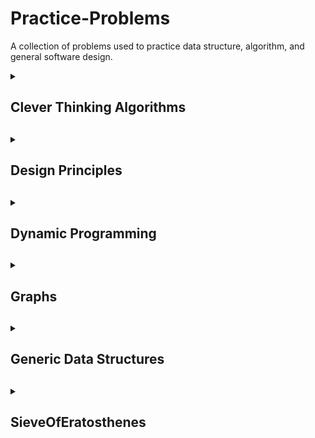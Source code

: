 # Practice-Problems

A collection of problems used to practice data structure, algorithm, and general software design.

<details>
  <summary><h2>Clever Thinking Algorithms<h2></summary>

  <details>
    <summary><h3>Duplicate<h3></summary>
  
Given a sorted array, determines if there is a duplicate value in the array

  </details>

  <details>
  <summary><h3>MCSS<h3></summary>

Compute the maximal contiguous subsequence sum of a given array

</details>

<details>
  <summary><h3>PositiveCount<h3></summary>

Write an efficient method that takes a sorted input array of n elements and:

1. Returns true if there are at least k positive elements in the array; otherwise return false
2. Returns the number of positive elements in the array

</details>

<details>
  <summary><h3>TargetSum<h3></summary>
  
Determines if a given sorted array has 1 or 2 values that sum up to a target value.

</details>

</details>

<details>
  <summary><h2>Design Principles<h2></summary>

A collection of programs that are meant to showcase software design principles with different problems

  <details>
    <summary><h3>Diamond<h3></summary>

  Prints a diamond of odd, positive width to the terminal. Focus on Test-Driven Development, Functional Decomposition,
  DRY, and Self-Documenting code practices.

  To run:
  ```
  javac Diamond.java

  java Diamond n
  ```

  This folder also includes sample outputs that the program should print based on the certain test case.

  * `output1.txt` - A diamond of width 7
  * `output2.txt` - Any diamond with non-positive width should print
  * `output3.txt` - Any diamond with even length should print

</details>

<details>
  <summary><h3>Chevron<h3></summary>

  * The first line of output contains *n* '@' symbols, followed immediately by *n* '*' symbols, followed immediately
    by another *n* '@' symbols, followed by a newline character
  * The following lines will be the same as the previous lines, but without the first character from that previous line.
  * Pattern continues until the last line of output, which will contain a single '@' symbol, followed by a newline character.

  To run:
  ```
  javac Chevron.java

  java Chevron n
  ```

  This folder also includes sample outputs that the program should print based on the certain test case.
  * `output1.txt` - Chevron of n = 2
  * `output2.txt` - Chevron when passed a non-positive value

</details>

<details>
  <summary><h3>Rando<h3></summary>

Take two integer parameters, m and n, repeatedly get a random integer within the range
of m through n (inclusively) until it has produced every value on the range of m through n
at least once.

This program acts as an exercise in automated testing.

To run:
```
javac Rando.java

java Rando lowBound highBound
```

</details>

</details>


<details>
  <summary><h2>Dynamic Programming<h2></summary>

A collection of Dynamic Programming problems. In each of the files, I provide  recursive, memoized, dp, and 
any dp optimization solutions to the problem at hand.

<details>
  <summary><h3>Fibonnaci<h3></summary>

Recursive, Memoized, and DP solutions to find the nth Fibonacci number

To run:
```
javac Fibonacci.java

java Fibonacci *n1 n2 ...*
```

</details>

</details>

<details>
  <summary><h2>Graphs<h2></summary>
  
<details>
  <summary><h3>GraphAL and GraphAM<h3></summary>
  
Adjacency List and Adjacency Matrix representations of a given graph. Nodes are represented *A* to *Z*, so to keep naming conventions, 
0 <= numVertices <= 26

Supports:

* *BFS*
* *DFS* (Recursive and Iterative Versions)
* *isBipartite*
* *countConnectedComponents*
* *Topological Sort*
* *Print*
  
</details>

<details>
  <summary><h3>WeightedGraphAL and WeightedGraphAM<h3></summary>
  
Adjacency List and Adjacency Matrix representations of a given weighted graph. Nodes are represented *A* to *Z*, so to keep naming conventions,
0 <= numVertices <= 26

Supports:

* Find Shortest Cost from a start node to every other node
  * Bellman-Ford
  * Djikstra (Traditional Linear Search and MinHeap Versions)
  * Path Taken
  
</details>

<details>
  <summary><h3>Hamilton<h3></summary>
  
Determines whether a given graph has a Hamiltonian Cycle. Graph is represented as an Adjacency Matrix. Nodes are represented *A* to *Z*, so to keep naming
conventions, 0 <= numVertices <= 26.

</details>
  
</details>

<details>
  <summary><h2>Generic Data Structures<h2></summary>
  
  <details>
    <summary><h3>LinkedList<h3></summary>

My implementation of a Linked List that can store any Comparable data type. Methods include:

* *Node Constructor*
* *headInsert()*
* *tailInsert()*
* *deleteHead()*
* *deleteTail()*
* *sortedInsert()*
* *isEmpty()*
* *isFull()*
* *printList()*
  
  </details>

  <details>
    <summary><h3>Queue<h3></summary>

Implementation of a Queue data structure using the Generic Linked List file above. Methods include:

* *Queue Constructor*
* *enqueue*
* *dequeue*
* *front*
* *isEmpty*
* *isFull*

  </details>

  <details>
    <summary><h3>Stack<h3></summary>

Implementation of a Stack data structure using the Generic Linked List file above. Methods include:

* *Stack Constructor*
* *push*
* *pop*
* *peek*
* *isEmpty*
* *isFull*

  </details>

</details>

<details>
  <summary><h2>SieveOfEratosthenes<h2></summary>
  
An algorithm that computes prime numbers that are at least double the previous prime value. This is used for hash table expansions when the hash table
becomes at least half full.

This algorithm begins with values 0 through n, and "sieves" out the non-prime values until we are left with only prime values.

</details>